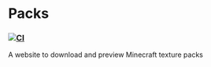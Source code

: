 # Packs
### [![CI](https://github.com/colonel260/Packs/actions/workflows/ci.yml/badge.svg?branch=master)](https://github.com/colonel260/Packs/actions/workflows/ci.yml)

A website to download and preview Minecraft texture packs